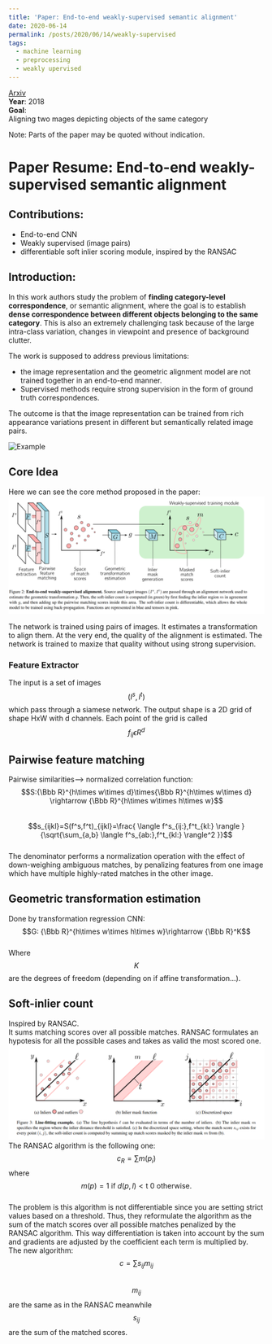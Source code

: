 ```yaml
---
title: 'Paper: End-to-end weakly-supervised semantic alignment'
date: 2020-06-14
permalink: /posts/2020/06/14/weakly-supervised
tags:
  - machine learning
  - preprocessing
  - weakly upervised
---
```

[Arxiv](https://arxiv.org/pdf/1712.06861.pdf)  
**Year**: 2018  
**Goal**:  
Aligning two mages depicting objects of the same category  







Note: Parts of the paper may be quoted without indication.  

# Paper Resume: End-to-end weakly-supervised semantic alignment  
## Contributions:   
* End-to-end CNN 
* Weakly supervised (image pairs)
* differentiable soft inlier scoring module, inspired by the RANSAC  
## Introduction:  
In this work authors study the problem of **finding category-level correspondence**,
or semantic alignment, where the goal is to establish **dense correspondence between different objects belonging to the same category**.
This is also an extremely challenging task because of the
large intra-class variation, changes in viewpoint and presence of background clutter.  

The work is supposed to address previous limitations:
* the image representation and the geometric alignment model are not trained
together in an end-to-end manner.  
* Supervised methods require strong supervision in the form of ground truth correspondences.  

The outcome is that the image representation can be
trained from rich appearance variations present in different
but semantically related image pairs.

![Example](https://camo.githubusercontent.com/315c1bcefc0db56ac1d0d25ffbb5896bcac80fd1/687474703a2f2f7777772e64692e656e732e66722f77696c6c6f772f72657365617263682f7765616b616c69676e2f696d616765732f7465617365722e6a7067)

## Core Idea  
Here we can see the core method proposed in the paper:  
![img](/images/papers/weakly.PNG)  

The network is trained using pairs of images. It estimates a transformation to align them. At the very end, the quality of the alignment is estimated. The network is trained to maxize that quality without using strong supervision.  

### Feature Extractor  
The input is a set of images $$(I^s,I^t)$$ which pass through a siamese network. The output shape is a 2D grid of shape HxW with d channels. Each point of the grid is called $$f_{ij} \epsilon R^d$$  

## Pairwise feature matching  
Pairwise similarities--> normalized correlation function:  
$$S:{\Bbb R}^{h\times w\times d}\times{\Bbb R}^{h\times w\times d} \rightarrow {\Bbb R}^{h\times w\times  h\times w}$$  
$$s_{ijkl}=S(f^s,f^t)_{ijkl}=\frac{ \langle f^s_{ij:},f^t_{kl:} \rangle }{\sqrt{\sum_{a,b}  \langle f^s_{ab:},f^t_{kl:} \rangle^2 }}$$  
The denominator performs a normalization
operation with the effect of down-weighing ambiguous
matches, by penalizing features from one image which have
multiple highly-rated matches in the other image.  
## Geometric transformation estimation  
Done by transformation regression CNN:
$$G: {\Bbb R}^{h\times w\times h\times w}\rightarrow {\Bbb R}^K$$  
Where $$K$$ are the degrees of freedom (depending on if affine transformation...).  

## Soft-inlier count  
Inspired by RANSAC.  
It sums matching scores over all possible matches. 
RANSAC formulates an hypotesis for all the possible cases and takes as valid the most scored one.  
![ransac](/images/papers/ransac.PNG)  
The RANSAC algorithm is the following one:  
$$c_R=\sum m(p_i)$$ where $$m(p)=     1 \text{ if } d(p,l)\lt \text{t }   0 \text{ otherwise}.  $$  
The problem is this algorithm is not differentiable since you are setting strict values based on a threshold. Thus, they reformulate the algorithm as the sum of the match scores over all possible matches penalized by the RANSAC algorithm. This way differentiation is taken into account by the sum and gradients are adjusted by the coefficient each term is multiplied by.  
The new algorithm:  
$$c=\sum s_{ij}m_{ij}$$  
$$m_{ij}$$ are the same as in the RANSAC meanwhile $$s_{ij}$$ are the sum of the matched scores.  


